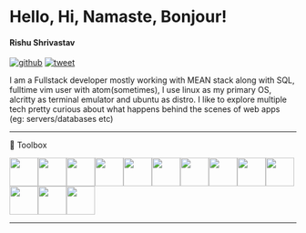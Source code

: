 # Hello, Hi, Namaste, Bonjour!
#### Rishu Shrivastav

[![github](https://img.shields.io/github/followers/rish15?style=social)](https://nodesource.com/products/nsolid)  [![tweet](https://img.shields.io/twitter/url?style=social&url=https%3A%2F%2Ftwitter.com%2Frishpein15)](https://twitter.com/rishpein15)

I am a Fullstack developer mostly working with MEAN stack along with SQL, fulltime vim user with atom(sometimes), I use linux as my primary OS, alcritty as terminal emulator and ubuntu as distro. 
I like to explore multiple tech pretty curious about what happens behind the scenes of web apps (eg: servers/databases etc)

---

🧰 Toolbox

<img src="https://cdn.worldvectorlogo.com/logos/html5.svg" width="50px" height="50px"/><img src="https://cdn.worldvectorlogo.com/logos/logo-javascript.svg" width="50px" height="50px"/><img src="https://cdn.worldvectorlogo.com/logos/typescript.svg" width="50px" height="50px"/><img src="https://cdn.worldvectorlogo.com/logos/nodejs-icon.svg" width="50px" height="50px"/><img src="https://cdn.worldvectorlogo.com/logos/angular-icon-1.svg" width="50px" height="50px"/><img src="https://cdn.worldvectorlogo.com/logos/bootstrap-4.svg" width="50px" height="50px"/><img src="https://cdn.worldvectorlogo.com/logos/material-ui-1.svg" width="50px" height="50px"/><img src="https://cdn.worldvectorlogo.com/logos/mongodb.svg" width="50px" height="50px"/><img src="https://cdn.worldvectorlogo.com/logos/mysql-5.svg" width="50px" height="50px"/><img src="https://cdn.worldvectorlogo.com/logos/postgresql.svg" width="50px" height="50px"/><img src="https://cdn.worldvectorlogo.com/logos/linux-tux.svg" width="50px" height="50px"/><img src="https://cdn.worldvectorlogo.com/logos/heroku-1.svg" width="50px" height="50px"/><img src="https://cdn.worldvectorlogo.com/logos/vim.svg" width="50px" height="50px"/>

---
